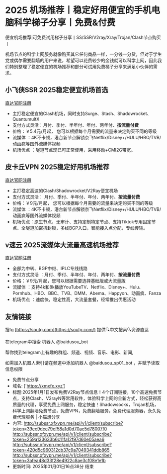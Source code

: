 # 2025 机场推荐丨稳定好用便宜的手机电脑科学梯子分享丨免费&付费
便宜机场推荐|可免费试用梯子分享丨SS/SSR/V2ray/Xray/Trojan/Clash节点购买丨

机场节点的科学上网服务就像购买其它任何商品一样，一分钱一分货，但对于学生党或偶尔需要翻墙的用户来说，希望可以花费较少的金钱就可以科学上网，因此我们特别整理了稳定便宜的机场推荐和部分可试用免费梯子分享来满足小伙伴的需求。

## 小飞侠SSR 2025稳定便宜机场首选
[直达官网注册](https://www.xfxssr.me/)

* 主打稳定便宜的Clash机场，同时支持Surge、Stash、Shadowrocket、QuantumultX
* 支付方式灵活：月付、季付、半年付、年付、两年付、**按流量付费**
* 价格：￥5.4元/月起， 您可以根据每个月需要的流量来决定购买不同的等级
* 流媒体 ：4K不卡顿，港台新节点解锁奈飞Netflix/Disney+/HULU/HBO/TVB/动画疯等国外流媒体视频
* 机场优点 ：隧道节点现已可正常使用，采用移动+CMI2G带宽。

## 皮卡丘VPN 2025稳定好用机场推荐
[直达官网注册](https://pkqjiasu.com/)

* 主打稳定高速的Clash/Shadowrocket/V2Ray便宜机场
* 支付方式灵活： 月付、季付、半年付、年付、两年付、**按流量付费**
* 价格：￥9元/月起， 您可以根据每个月需要的流量来决定购买不同的等级
* 流媒体 ：4K不卡顿，港台新节点解锁奈飞Netflix/Disney+/HULU/HBO/TVB/动画疯等国外流媒体视频
* 机场优点：原生节点，无审计、支持定制特定节点、支持Tiktok专用固定节点、全隧道加密抗封锁，多线BGP入口，智能接入点分配，专线传输。

## v速云 2025流媒体大流量高速机场推荐
[直达官网注册](https://www.vfast.life)

* 全部为中转、BGP中继、IPLC专线线路
* 支付方式灵活 ：月付、季付、半年付、年付、两年付、**按流量付费**
* 价格：￥9元/月起，您可以根据需要选择基础版或大流量版
* 流媒体 ：支持4k和8k播放YouTubeTV、Netflix、Disney+、Hulu、Pornhub、HBO、BBC、TVB、DMM、Abema、Happyon、动画疯、Fanza
* 机场优点 ：速度快，稳定性高，大流量套餐，经常推出优惠活动

## 友情链接

搜tg [https://soutg.com](https://soutg.com/) 提供🔍中文搜索🔍资源直达

在telegram中搜索 机器人 @baidusou_bot

帮你找到telegram上有趣的群组、频道、视频、音乐、电影、新闻,

如需加入机器人索引请在频道中添加机器人 @baidusou_sp01_bot ，并赋予读取信息权限

- 免费节点分享 
- 域名: ['https://xmxfx.xyz'] 
- 标题:2025年1月1日发布免费V2Ray节点信息！4个订阅链接，10个高速免费节点，支持Clash、V2rayN等常用软件，体验科学上网的全新方式，轻松获得高质量的代理，享受免费上网服务，稳定快速！Shadowsocks，Trojan机场，科学上网翻墙免费节点，免费VPN，免费翻墙服务，免费代理服务器，永久免费代理服务  |  小猫想分享 
- 内容: 
http://subssr.xfxvpn.me/api/v1/client/subscribe?token=39ec9dcc79ef58a1d0d70ae5d78007f0
http://subssr.xfxvpn.me/api/v1/client/subscribe?token=259a133633b6c11fa12f97d60e05aea6
http://subssr.xfxvpn.me/api/v1/client/subscribe?token=420d5c960312cb37c9a7049341ddb865
http://subssr.xfxvpn.me/api/v1/client/subscribe?token=3afea48d33f28e4922c8ae3cf08e1e1b 
- 更新时间: 2025年01月01日16点38分 
结束
